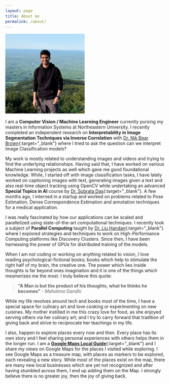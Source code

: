 ```yaml
---
layout: page
title: About me
permalink: /about/
--- 
```


<img src="/img/nikunj.png" alt="Profile" width="250" height="250">
    
I am a <b>Computer Vision / Machine Learning Engineer</b> currently pursing my masters in Information Systems at 
Northeastern University. I recently completed an independent research on <b>Interpretability in Image Segmentation Techniques via Inverse Correlation</b> with
[Dr. Nik Bear Brown](https://www.linkedin.com/in/nikbearbrown/){:target="_blank"} where I tried to ask the question can we interpret
Image Classification models? 

My work is mostly related to understanding images and videos and trying to find the underlying relationships. 
Having said that, I have worked on various Machine Learning projects as well which gave me good foundational knowledge. 
While, I started off with image classification tasks, I have lately worked on captioning images with text, generating 
images given a text and also real-time object tracking using OpenCV while undertaking an advanced <b>Special Topics in 
AI</b> course by [Dr. Subrata Das](https://www.linkedin.com/in/subrata-das-1293354/){:target="_blank"}. A few months 
ago, I interned in a startup and worked on problems related to Pose Estimation, Dense Correspondence Estimation and 
annotation techniques for a medical application.

I was really fascinated by how our applications can be scaled and parallelized using state-of-the-art computational 
techniques. I recently took a subject of <b>Parallel Computing</b> taught by [Dr. Liu Handan](https://www.linkedin.com/in/handan-liu-439050169/){:target="_blank"} where I explored strategies and techniques to 
work on High-Performance Computing platforms like Discovery Clusters. Since then, I have been harnessing the power of 
GPUs for distributed training of the models.

When I am not coding or working on anything related to vision, I love reading psychological-fictional books; 
books which help to stimulate the right half of my brain, the creative one. The power which lies inside thoughts is 
far beyond ones imagination and it is one of the things which mesmerizes me the most. I truly believe this quote:

> <b>“A Man is but the product of his thoughts, what he thinks he becomes”</b> - <i>Mahatma Gandhi</i>

While my life revolves around tech and books most of the time, I have a special space for culinary art and love cooking 
or experimenting on new cuisines. My mother instilled in me this crazy love for food, as she enjoyed serving others via 
her culinary art; and I try to carry forward that tradition of giving back and strive to reciprocate her teachings in my 
life.

I also, happen to explore places every now and then. Every place has its own story and I feel sharing personal 
experiences with others helps them in the longer run. I am a [<b>Google Maps Local Guide</b>](https://goo.gl/maps/cDFTikbdW9k){:target="_blank"} and I share my views on Google Maps 
for the places I visited while exploring. I see Google Maps as a treasure map, with places as markers to be explored, 
each revealing a new story. While most of the places exist on the map, there are many new local businesses which are yet 
not recognized and after having stumbled across them, I end up adding them on the Map. I strongly believe there is no 
greater joy, then the joy of giving back.
 

